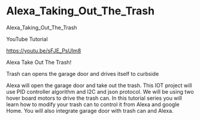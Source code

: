 # Alexa_Taking_Out_The_Trash
Alexa_Taking_Out_The_Trash

YouTube Tutorial

https://youtu.be/sFJE_PsUlm8

Alexa Take Out The Trash!

Trash can opens the garage door and drives itself to curbside

Alexa will open the garage door and take out the trash. This IOT project will use PID controller algorithm and I2C and json protocol. We will be using two hover board motors to drive the trash can.
In this tutorial series you will learn how to modify your trash can to control it from Alexa and google Home. You will also integrate garage door with trash can and Alexa.

